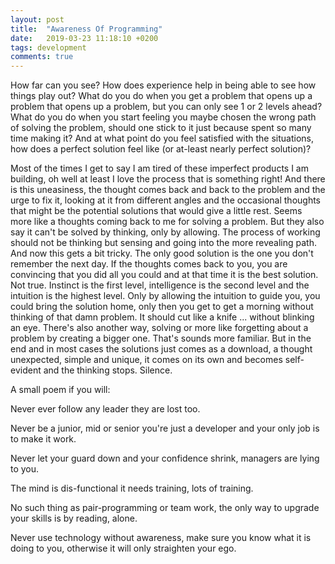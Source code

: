 ```yaml
---
layout: post
title:  "Awareness Of Programming"
date:   2019-03-23 11:18:10 +0200
tags: development
comments: true
---	
```


How far can you see? How does experience help in being able to see how things play out?
What do you do when you get a problem that opens up a problem that opens up a problem, but you can only see 1 or 2 levels ahead? What do you do when you start feeling you maybe chosen the wrong path of solving the problem, should one stick to it just because spent so many time making it? And at what point do you feel satisfied with the situations, how does a perfect solution feel like (or at-least nearly perfect solution)?

Most of the times I get to say I am tired of these imperfect products I am building, oh well at least I love the process that is something right! And there is this uneasiness, the thought comes back and back to the problem and the urge to fix it, looking at it from different angles and the occasional thoughts that might be the potential solutions that would give a little rest. Seems more like a thoughts coming back to me for solving a problem. But they also say it can't be solved by thinking, only by allowing. The process of working should not be thinking but sensing and going into the more revealing path. And now this gets a bit tricky. The only good solution is the one you don't remember the next day. If the thoughts comes back to you, you are convincing that you did all you could and at that time it is the best solution. Not true. Instinct is the first level, intelligence is the second level and the intuition is the highest level. Only by allowing the intuition to guide you, you could bring the solution home, only then you get to get a morning without thinking of that damn problem. It should cut like a knife ... without blinking an eye. There's also another way, solving or more like forgetting about a problem by creating a bigger one. That's sounds more familiar. But in the end and in most cases the solutions just comes as a download, a thought unexpected, simple and unique, it comes on its own and becomes self-evident and the thinking stops. Silence.

A small poem if you will:

Never ever follow any leader they are lost too. 

Never be a junior, mid or senior you're just a developer and your only job is to make it work. 

Never let your guard down and your confidence shrink, managers are lying to you.

The mind is dis-functional it needs training, lots of training. 

No such thing as pair-programming or team work, the only way to upgrade your skills is by reading, alone.

Never use technology without awareness, make sure you know what it is doing to you, otherwise it will only straighten your ego.


